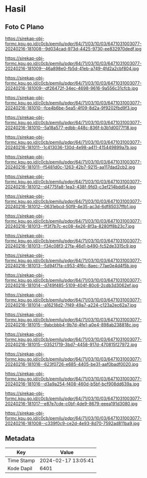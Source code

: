 # Hasil

## Foto C Plano

https://sirekap-obj-formc.kpu.go.id/c0cb/pemilu/pdpr/64/71/03/10/03/6471031003077-20240216-181008--9d034cad-973d-4425-9730-ee832970dedf.jpg

https://sirekap-obj-formc.kpu.go.id/c0cb/pemilu/pdpr/64/71/03/10/03/6471031003077-20240216-181009--46a898e0-fb5d-41eb-a749-4fd2a2cbf804.jpg

https://sirekap-obj-formc.kpu.go.id/c0cb/pemilu/pdpr/64/71/03/10/03/6471031003077-20240216-181009--df26472f-34ec-4698-9616-9a556c31cfcb.jpg

https://sirekap-obj-formc.kpu.go.id/c0cb/pemilu/pdpr/64/71/03/10/03/6471031003077-20240216-181010--fce4b6be-5ea5-4f09-8d2a-9f9202fbd9f3.jpg

https://sirekap-obj-formc.kpu.go.id/c0cb/pemilu/pdpr/64/71/03/10/03/6471031003077-20240216-181010--5a18a577-edbb-448c-836f-b3b1d0077f18.jpg

https://sirekap-obj-formc.kpu.go.id/c0cb/pemilu/pdpr/64/71/03/10/03/6471031003077-20240216-181011--1c413036-130d-4e98-a411-415449899a7b.jpg

https://sirekap-obj-formc.kpu.go.id/c0cb/pemilu/pdpr/64/71/03/10/03/6471031003077-20240216-181011--f5481d0c-1263-42b7-9215-aa117dad2cb2.jpg

https://sirekap-obj-formc.kpu.go.id/c0cb/pemilu/pdpr/64/71/03/10/03/6471031003077-20240216-181012--d4775fa8-1ea3-438f-9fd3-c3ef214bdd54.jpg

https://sirekap-obj-formc.kpu.go.id/c0cb/pemilu/pdpr/64/71/03/10/03/6471031003077-20240216-181012--0631ebcd-50f9-4e35-ac3d-6df85037ffb1.jpg

https://sirekap-obj-formc.kpu.go.id/c0cb/pemilu/pdpr/64/71/03/10/03/6471031003077-20240216-181013--ff3f7b7c-ec08-4e26-8f3a-8280ff8b23c7.jpg

https://sirekap-obj-formc.kpu.go.id/c0cb/pemilu/pdpr/64/71/03/10/03/6471031003077-20240216-181013--f34c08f3-27fa-46d1-b490-fc52de3315c9.jpg

https://sirekap-obj-formc.kpu.go.id/c0cb/pemilu/pdpr/64/71/03/10/03/6471031003077-20240216-181013--5d94f7fa-c953-4f6c-8aec-77ae0e4d4f5b.jpg

https://sirekap-obj-formc.kpu.go.id/c0cb/pemilu/pdpr/64/71/03/10/03/6471031003077-20240216-181014--d749f485-5109-404f-80c6-2cdb3d3062ef.jpg

https://sirekap-obj-formc.kpu.go.id/c0cb/pemilu/pdpr/64/71/03/10/03/6471031003077-20240216-181014--a16218d2-7f49-49a7-a224-c123a2ec62a7.jpg

https://sirekap-obj-formc.kpu.go.id/c0cb/pemilu/pdpr/64/71/03/10/03/6471031003077-20240216-181015--9abcbbb4-9b7d-4fe1-a0e4-898ab238818c.jpg

https://sirekap-obj-formc.kpu.go.id/c0cb/pemilu/pdpr/64/71/03/10/03/6471031003077-20240216-181015--03521719-3bd7-4458-917d-470815f27972.jpg

https://sirekap-obj-formc.kpu.go.id/c0cb/pemilu/pdpr/64/71/03/10/03/6471031003077-20240216-181016--623f0726-e685-4405-be31-aaf0badf0020.jpg

https://sirekap-obj-formc.kpu.go.id/c0cb/pemilu/pdpr/64/71/03/10/03/6471031003077-20240216-181016--d3a9a254-f408-460d-b5bf-bcf908dd639a.jpg

https://sirekap-obj-formc.kpu.go.id/c0cb/pemilu/pdpr/64/71/03/10/03/6471031003077-20240216-181017--e87e7cde-c0bf-4de9-8679-eeea191d3080.jpg

https://sirekap-obj-formc.kpu.go.id/c0cb/pemilu/pdpr/64/71/03/10/03/6471031003077-20240216-181008--c339f0c9-ce2d-4e93-8d70-7592ad811ba9.jpg


## Metadata

| Key        | Value               |
| ---------- | ------------------- |
| Time Stamp | 2024-02-17 13:05:41 |
| Kode Dapil | 6401                |



